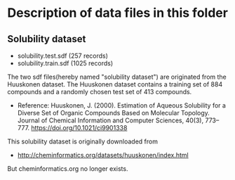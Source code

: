 # Description of data files in this folder

## Solubility dataset
- solubility.test.sdf (257 records)
- solubility.train.sdf (1025 records)

The two sdf files(hereby named "solubility dataset") are originated from the Huuskonen dataset. The Huuskonen dataset contains a training set of 884 compounds and a randomly chosen test set of 413 compounds.
- Reference: Huuskonen, J. (2000). Estimation of Aqueous Solubility for a Diverse Set of Organic Compounds Based on Molecular Topology. Journal of Chemical Information and Computer Sciences, 40(3), 773–777. https://doi.org/10.1021/ci9901338

This solubility dataset is originally downloaded from
- http://cheminformatics.org/datasets/huuskonen/index.html

But cheminformatics.org no longer exists.
